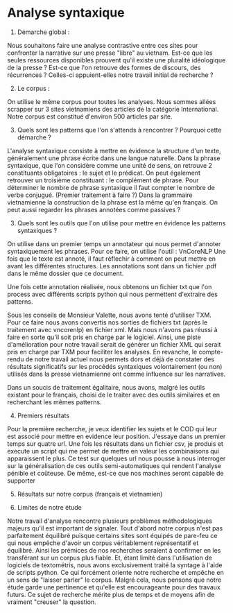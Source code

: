 # Analyse syntaxique 

1. Démarche global : 

Nous souhaitons faire une analyse contrastive entre ces sites pour confronter la narrative sur une presse "libre" au vietnam. Est-ce que les seules ressources disponibles prouvent qu'il existe une pluralité idéologique de la presse ? Est-ce que l'on retrouve des formes de discours, des récurrences ? Celles-ci appuient-elles notre travail initial de recherche ? 

2. Le corpus : 

On utilise le même corpus pour toutes les analyses. Nous sommes allées scrapper sur 3 sites vietnamiens des articles de la catégorie International. Notre corpus est constitué d'environ 500 articles par site. 


3. Quels sont les patterns que l'on s'attends à rencontrer ? Pourquoi cette démarche ? 

L'analyse syntaxique consiste à mettre en évidence la structure d'un texte, généralement une phrase écrite dans une langue naturelle. 
Dans la phrase syntaxique, que l'on considère comme une unité de sens, on retrouve 2 constituants obligatoires : le sujet et le prédicat. On peut également retrouver un troisième constituant : le complément de phrase. 
Pour déterminer le nombre de phrase syntaxique il faut compter le nombre de verbe conjugué. (Premier traitement à faire ?) 
Dans la grammaire vietnamienne la construction de la phrase est la même qu'en français. 
On peut aussi regarder les phrases annotées comme passives ? 

3. Quels sont les outils que l'on utilise pour mettre en évidence les patterns syntaxiques ? 

On utilise dans un premier temps un annotateur qui nous permet d'annoter syntaxiquement les phrases. 
Pour ce faire, on utilise l'outil : VnCoreNLP 
Une fois que le texte est annoté, il faut réflechir à comment on peut mettre en avant les différentes structures. 
Les annotations sont dans un fichier .pdf dans le même dossier que ce document. 

Une fois cette annotation réalisée, nous obtenons un fichier txt que l'on process avec différents scripts python qui nous permettent d'extraire des patterns. 

Sous les conseils de Monsieur Valette, nous avons tenté d'utiliser TXM. Pour ce faire nous avons convertis nos sorties de fichiers txt (après le traitement avec vncorenlp) en fichier xml. Mais nous n'avons pas réussi à faire en sorte qu'il soit pris en charge par le logiciel. Ainsi, une piste d'amélioration pour notre travail serait de générer un fichier XML qui serait pris en charge par TXM pour faciliter les analyses.
En revanche, le compte-rendu de notre travail actuel nous permets dors et déjà de constater des résultats significatifs sur les procédés syntaxiques volontairement (ou non) utilisés dans la presse vietnamienne ont comme influence sur les narratives. 

Dans un soucis de traitement égalitaire, nous avons, malgré les outils existant pour le français, choisi de le traiter avec des outils similaires et en recherchant les mêmes patterns. 

4. Premiers résultats 

Pour la première recherche, je veux identifier les sujets et le COD qui leur est associé pour mettre en evidence leur position. 
J'essaye dans un premier temps sur quatre url. Une fois les résultats dans un fichier csv, je produis et execute un script qui me permet de mettre en valeur les combinaisons qui apparaissent le plus. 
Ce test sur quelques url nous pousse à nous interroger sur la généralisation de ces outils semi-automatiques qui rendent l'analyse pénible et coûteuse. De même, est-ce que nos machines seront capable de supporter 

5. Résultats sur notre corpus (français et vietnamien) 



6. Limites de notre étude

Notre travail d'analyse rencontre plusieurs problèmes méthodologiques majeurs qu'il est important de signaler. 
Tout d'abord notre corpus n'est pas parfaitement équilibré puisque certains sites sont équipés de pare-feu ce qui nous empêche d'avoir un corpus véritablement représentatif et équilibré. Ainsi les prémices de nos recherches seraient à confirmer en les transférant sur un corpus plus fiable. 
Et, étant limité dans l'utilisation de logiciels de textométris, nous avons exclusivement traité la syntage à l'aide de scripts python. Ce qui forcément oriente notre recherche et empêche en un sens de "laisser parler" le corpus. 
Malgré cela, nous pensons que notre étude garde une pertinence et qu'elle est encourageante pour des travaux futurs. Ce sujet de recherche mérite plus de temps et de moyens afin de vraiment "creuser" la question. 
